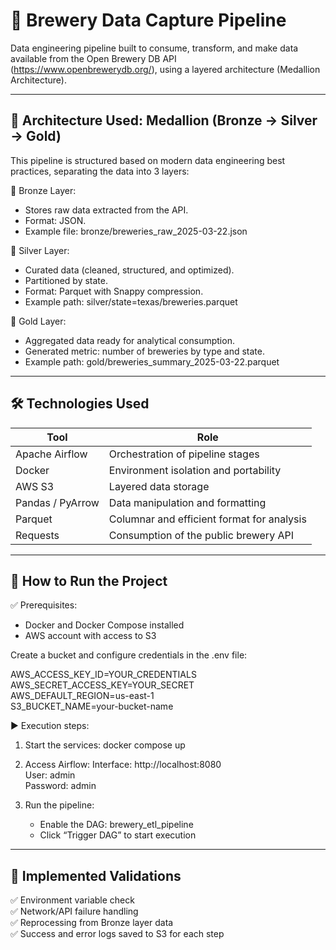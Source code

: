 # 🍺 Brewery Data Capture Pipeline

Data engineering pipeline built to consume, transform, and make data available from the Open Brewery DB API (https://www.openbrewerydb.org/), using a layered architecture (Medallion Architecture).

------------------------------------------------------------

## 🧱 Architecture Used: Medallion (Bronze → Silver → Gold)

This pipeline is structured based on modern data engineering best practices, separating the data into 3 layers:

🥉 Bronze Layer:
- Stores raw data extracted from the API.
- Format: JSON.
- Example file: bronze/breweries_raw_2025-03-22.json

🥈 Silver Layer:
- Curated data (cleaned, structured, and optimized).
- Partitioned by state.
- Format: Parquet with Snappy compression.
- Example path: silver/state=texas/breweries.parquet

🥇 Gold Layer:
- Aggregated data ready for analytical consumption.
- Generated metric: number of breweries by type and state.
- Example path: gold/breweries_summary_2025-03-22.parquet

------------------------------------------------------------

## 🛠️ Technologies Used

Tool                | Role
--------------------|---------------------------------------------------
Apache Airflow      | Orchestration of pipeline stages
Docker              | Environment isolation and portability
AWS S3              | Layered data storage
Pandas / PyArrow    | Data manipulation and formatting
Parquet             | Columnar and efficient format for analysis
Requests            | Consumption of the public brewery API

------------------------------------------------------------

## 🚀 How to Run the Project

✅ Prerequisites:
- Docker and Docker Compose installed
- AWS account with access to S3

Create a bucket and configure credentials in the .env file:

AWS_ACCESS_KEY_ID=YOUR_CREDENTIALS  
AWS_SECRET_ACCESS_KEY=YOUR_SECRET  
AWS_DEFAULT_REGION=us-east-1  
S3_BUCKET_NAME=your-bucket-name  

▶️ Execution steps:

1. Start the services:
   docker compose up

2. Access Airflow:
   Interface: http://localhost:8080  
   User: admin  
   Password: admin

3. Run the pipeline:
   - Enable the DAG: brewery_etl_pipeline  
   - Click “Trigger DAG” to start execution

------------------------------------------------------------

## 🧪 Implemented Validations

✅ Environment variable check  
✅ Network/API failure handling  
✅ Reprocessing from Bronze layer data  
✅ Success and error logs saved to S3 for each step